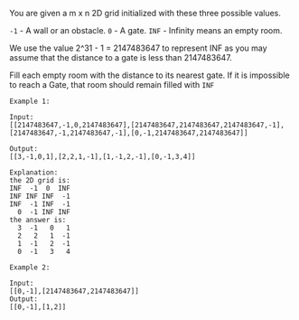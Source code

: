 You are given a m x n 2D grid initialized with these three possible values.

<code>-1</code> - A wall or an obstacle.
<code>0</code> - A gate.
<code>INF</code> - Infinity means an empty room. 

We use the value 2^31 - 1 = 2147483647 to represent INF as you may assume that the distance to a gate is less than 2147483647.

Fill each empty room with the distance to its nearest gate. If it is impossible to reach a Gate, that room should remain filled with <code>INF</code>

	Example 1:

	Input:
	[[2147483647,-1,0,2147483647],[2147483647,2147483647,2147483647,-1],
	[2147483647,-1,2147483647,-1],[0,-1,2147483647,2147483647]]

	Output:
	[[3,-1,0,1],[2,2,1,-1],[1,-1,2,-1],[0,-1,3,4]]

	Explanation:
	the 2D grid is:
	INF  -1  0  INF
	INF INF INF  -1
	INF  -1 INF  -1
	  0  -1 INF INF
	the answer is:
	  3  -1   0   1
	  2   2   1  -1
	  1  -1   2  -1
	  0  -1   3   4
<!-- -->
	Example 2:

	Input:
	[[0,-1],[2147483647,2147483647]]
	Output:
	[[0,-1],[1,2]]
